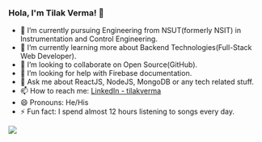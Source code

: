 ### Hola, I'm Tilak Verma! 👋



- 🔭 I’m currently pursuing Engineering from NSUT(formerly NSIT) in Instrumentation and Control Engineering. 
- 🌱 I’m currently learning more about Backend Technologies(Full-Stack Web Developer).
- 👯 I’m looking to collaborate on Open Source(GitHub).
- 🤔 I’m looking for help with Firebase documentation.
- 💬 Ask me about ReactJS, NodeJS, MongoDB or any tech related stuff.
- 📫 How to reach me: [LinkedIn - tilakverma](https://www.linkedin.com/in/tilakverma140002/) 
- 😄 Pronouns: He/His
- ⚡ Fun fact: I spend almost 12 hours listening to songs every day.

<img src="https://github-readme-stats.vercel.app/api?username=TilakVerma&&show_icons=true&title_color=ffffff&icon_color=bb2acf&text_color=daf7dc&bg_color=191919">
